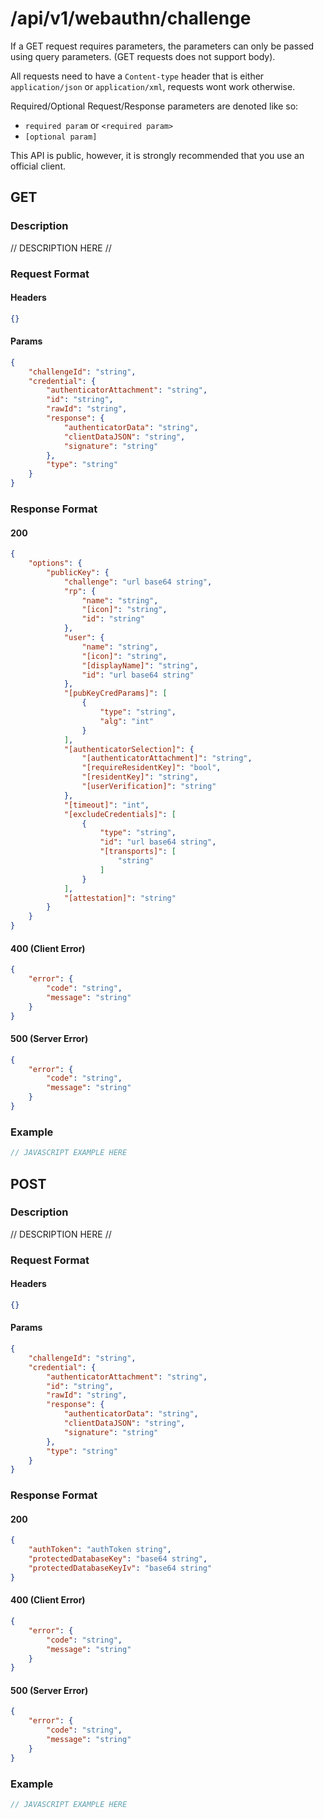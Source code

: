 # /api/v1/webauthn/challenge
If a GET request requires parameters, the parameters can only be passed using query parameters. (GET requests does not support body).

All requests need to have a `Content-type` header that is either `application/json` or `application/xml`, requests wont work otherwise. 

Required/Optional Request/Response parameters are denoted like so:
- `required param` or `<required param>`
- `[optional param]` 

This API is public, however, it is strongly recommended that you use an official client.

## GET
### Description
// DESCRIPTION HERE //

### Request Format
#### Headers
```json
{}
```

#### Params
```json
{
    "challengeId": "string",
    "credential": {
        "authenticatorAttachment": "string",
        "id": "string",
        "rawId": "string",
        "response": {
            "authenticatorData": "string",
            "clientDataJSON": "string",
            "signature": "string"
        },
        "type": "string"
    }
}
```

### Response Format
#### 200
```json
{
    "options": {
        "publicKey": {
            "challenge": "url base64 string",
            "rp": {
                "name": "string",
                "[icon]": "string",
                "id": "string"
            },
            "user": {
                "name": "string",
                "[icon]": "string",
                "[displayName]": "string",
                "id": "url base64 string"
            },
            "[pubKeyCredParams]": [
                {
                    "type": "string",
                    "alg": "int"
                }
            ],
            "[authenticatorSelection]": {
                "[authenticatorAttachment]": "string",
                "[requireResidentKey]": "bool",
                "[residentKey]": "string",
                "[userVerification]": "string"
            },
            "[timeout]": "int",
            "[excludeCredentials]": [
                {
                    "type": "string",
                    "id": "url base64 string",
                    "[transports]": [
                        "string"
                    ]
                }
            ],
            "[attestation]": "string"
        }
    }
}
```
#### 400 (Client Error)
```json
{
    "error": {
        "code": "string",
        "message": "string"
    }
}
```
#### 500 (Server Error)
```json
{
    "error": {
        "code": "string",
        "message": "string"
    }
}
```

### Example
```javascript
// JAVASCRIPT EXAMPLE HERE
```

## POST
### Description
// DESCRIPTION HERE //

### Request Format
#### Headers
```json
{}
```

#### Params
```json
{
    "challengeId": "string",
    "credential": {
        "authenticatorAttachment": "string",
        "id": "string",
        "rawId": "string",
        "response": {
            "authenticatorData": "string",
            "clientDataJSON": "string",
            "signature": "string"
        },
        "type": "string"
    }
}
```

### Response Format
#### 200
```json
{
    "authToken": "authToken string",
    "protectedDatabaseKey": "base64 string",
    "protectedDatabaseKeyIv": "base64 string"
}
```
#### 400 (Client Error)
```json
{
    "error": {
        "code": "string",
        "message": "string"
    }
}
```
#### 500 (Server Error)
```json
{
    "error": {
        "code": "string",
        "message": "string"
    }
}
```

### Example
```javascript
// JAVASCRIPT EXAMPLE HERE
```